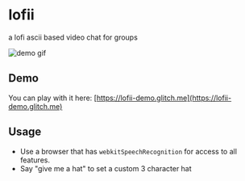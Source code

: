 lofii
=================

a lofi ascii based video chat for groups

![demo gif](https://gfycat.com/ignorantchiefbass.gif)

## Demo

You can play with it here: [https://lofii-demo.glitch.me](https://lofii-demo.glitch.me)

## Usage

- Use a browser that has `webkitSpeechRecognition` for access to all features.
- Say "give me a hat" to set a custom 3 character hat


